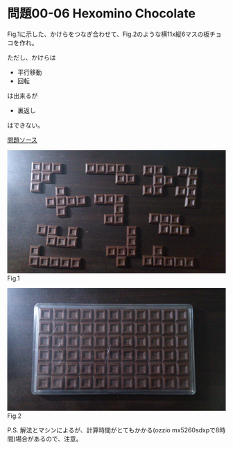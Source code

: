 # 問題00-06 Hexomino Chocolate

Fig.1に示した、かけらをつなぎ合わせて、Fig.2のような横11x縦6マスの板チョコを作れ。

ただし、かけらは
 - 平行移動
 - 回転

は出来るが
 - 裏返し

はできない。

[問題ソース](http://www.hanayamatoys.co.jp/product/category/puzzle/meiji/meiji-black.html)

![Fig.1](piece.jpg)
Fig.1

![Fig.2](board.jpg)
Fig.2

P.S. 解法とマシンによるが、計算時間がとてもかかる(ozzio mx5260sdxpで8時間)場合があるので、注意。
